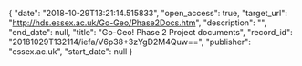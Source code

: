 {
  "date": "2018-10-29T13:21:14.515833", 
  "open_access": true, 
  "target_url": "http://hds.essex.ac.uk/Go-Geo/Phase2Docs.htm", 
  "description": "", 
  "end_date": null, 
  "title": "Go-Geo! Phase 2 Project documents", 
  "record_id": "20181029T132114/iefa/V6p38+3zYgD2M4Quw==", 
  "publisher": "essex.ac.uk", 
  "start_date": null
}

